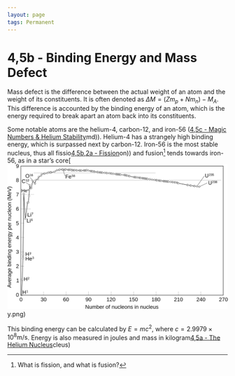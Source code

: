 ```yaml
---
layout: page
tags: Permanent
---
```


# 4,5b - Binding Energy and Mass Defect

Mass defect is the difference between the actual weight of an atom and the weight of its constituents. It is often denoted as $\Delta M=(Zm_{p}+Nm_{n})-M_{A}$. This difference is accounted by the binding energy of an atom, which is the energy required to break apart an atom back into its constituents. 

Some notable atoms are the helium-4, carbon-12, and iron-56 ([4,5c - Magic Numbers & Helium Stability](4,5c%20-%20Magic%20Numbers%20&%20Helium%20Stability)md)). Helium-4 has a strangely high binding energy, which is surpassed next by carbon-12. Iron-56 is the most stable nucleus, thus all fissio[4,5b,2a - Fission](4,5b,2a%20-%20Fission)on)) and fusion[^1] tends towards iron-56, as in a star’s core[![Binding-Energy](../../../assets/Binding-Energy.png)y.png)

This binding energy can be calculated by $E=mc^{2}$, where $c=2.9979\times 10^{8}\text{m/s}$. Energy is also measured in joules and mass in kilogram[4,5a - The Helium Nucleus](4,5a%20-%20The%20Helium%20Nucleus)cleus)

[^1]: What is fission, and what is fusion?
[^2]: What kind of environment is needed to allow fusion to happen? Can fission also happen in the core of stars?